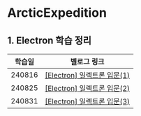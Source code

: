 # ArcticExpedition

## 1. Electron 학습 정리
학습일 | 벨로그 링크
:---:|:---:|
240816 | [[Electron] 일렉트론 입문(1)](https://velog.io/@seondy99/Electron-%EC%9D%BC%EB%A0%89%ED%8A%B8%EB%A1%A0-%EC%9E%85%EB%AC%B81)
240825 | [[Electron] 일렉트론 입문(2)](https://velog.io/@seondy99/Electron-%EC%9D%BC%EB%A0%89%ED%8A%B8%EB%A1%A0-%EC%9E%85%EB%AC%B82)
240831 | [[Electron] 일렉트론 입문(3)](https://velog.io/@seondy99/Electron-%EC%9D%BC%EB%A0%89%ED%8A%B8%EB%A1%A0-%EC%9E%85%EB%AC%B83)
